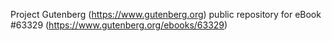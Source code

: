 Project Gutenberg (https://www.gutenberg.org) public repository for
eBook #63329 (https://www.gutenberg.org/ebooks/63329)
